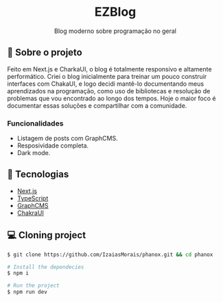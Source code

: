 <h1 align='center'>
   EZBlog
</h1>

<p align="center">Blog moderno sobre programação no geral</p>

## 📃 Sobre o projeto

Feito em Next.js e CharkaUI, o blog é totalmente responsivo e altamente performático. Criei o blog inicialmente para treinar um pouco construir interfaces com ChakaUI, e logo decidi mantê-lo documentando meus aprendizados na programação, como uso de bibliotecas e resolução de problemas que vou encontrado ao longo dos tempos. Hoje o maior foco é documentar essas soluções e compartilhar com a comunidade.

### Funcionalidades

- Listagem de posts com GraphCMS.
- Resposividade completa.
- Dark mode.

## 🚀 Tecnologias

- [Next.js](https://nextjs.org/)
- [TypeScript](https://www.typescriptlang.org/)
- [GraphCMS](https://hygraph.com/)
- [ChakraUI](https://chakra-ui.com/)

## 💻 Cloning project

```bash
$ git clone https://github.com/IzaiasMorais/phanox.git && cd phanox
```

```bash
# Install the dependecies
$ npm i

# Run the project
$ npm run dev

```


